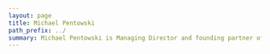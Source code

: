 ```yaml
---
layout: page
title: Michael Pentowski
path_prefix: ../
summary: Michael Pentowski is Managing Director and founding partner of Lunatech.
---
```

